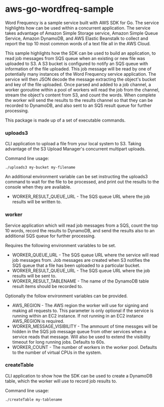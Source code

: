 # aws-go-wordfreq-sample
Word Frequency is a sample service built with AWS SDK for Go. The service highlights how can be used within a concurrent application. The service takes advantage of Amazon Simple Storage service, Amazon Simple Queue Service, Amazon DynamoDB, and AWS Elastic Beanstalk to collect and report the top 10 most common words of a text file all in the AWS Cloud.

This sample highlights how the SDK can be used to build an application, to read job messages from SQS queue when an existing or new file was uploaded to S3. A S3 bucket is configured to notify an SQS queue with information of the file uploaded. This job message will be read by one of potentially many instances of the Word Frequency service application. The service will then JSON decode the message extracting the object's bucket and key of the file uploaded. Once parsed and added to a job channel, a worker goroutine within a pool of workers will read the job from the channel, stream the object's content from S3, and count  the words. When complete the worker will send the results to the results channel so that they can be recorded to DynamoDB, and also sent to an SQS result queue for further processing.

This package is made up of a set of executable commands.

### uploads3
CLI application to upload a file from your local system to S3. Taking advantage of the S3 Upload Manager's concurrent multipart uploads.

Command line usage:
```shell
./uploads3 my-bucket my-filename
```

An additional environment variable can be set instructing the uploads3 command to wait for the file to be processed, and print out the results to the console when they are available.

* WORKER_RESULT_QUEUE_URL - The SQS queue URL where the job results will be written to. 

### worker
Service application which will read job messages from a SQS, count the top 10 words, record the results to DynamoDB, and send the results also to an additional SQS queue for further processing.

Requires the following environment variables to be set.

* WORKER_QUEUE_URL - The SQS queue URL where the service will read job messages from. Job messages are created when S3 notifies the SQS queue that a file has been uploaded to a particular bucket.
* WORKER_RESULT_QUEUE_URL - The SQS queue URL where the job results will be sent to. 
* WORKER_RESULT_TABLENAME - The name of the DynamoDB table result items should be recorded to.

Optionally the follow environment variables can be provided.

* AWS_REGION - The AWS region the worker will use for signing and making all requests to. This parameter is only optional if the service is running within an EC2 instance. If not running in an EC2 instance AWS_REGION is required.
* WORKER_MESSAGE_VISIBILITY - The ammount of time messges will be hidden in the SQS job message queue from other services when a service reads that message. Will also be used to extend the visibility timeout for long running jobs. Defaults to 60s.
* WORKER_COUNT - The number of workers in the worker pool. Defaults to the number of virtual CPUs in the system.


### createTable
CLI application to show how the SDK can be used to create a DynamoDB table, which the worker will use to record job results to.

Command line usage:
```shell
./createTable my-tablename
```


